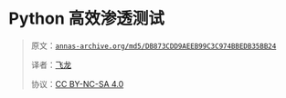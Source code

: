 # Python 高效渗透测试

> 原文：[`annas-archive.org/md5/DB873CDD9AEEB99C3C974BBEDB35BB24`](https://annas-archive.org/md5/DB873CDD9AEEB99C3C974BBEDB35BB24)
> 
> 译者：[飞龙](https://github.com/wizardforcel)
> 
> 协议：[CC BY-NC-SA 4.0](http://creativecommons.org/licenses/by-nc-sa/4.0/)
